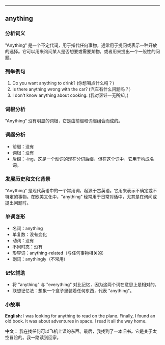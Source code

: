 
---------------
## anything
### 分析词义
"Anything" 是一个不定代词，用于指代任何事物，通常用于提问或表示一种开放的选择。它可以用来询问某人是否想要或需要某物，或者用来提出一个一般性的问题。

### 列举例句
1. Do you want anything to drink? (你想喝点什么吗？)
2. Is there anything wrong with the car? (汽车有什么问题吗？)
3. I don't know anything about cooking. (我对烹饪一无所知。)

### 词根分析
"Anything" 没有明显的词根，它是由前缀和词缀组合而成的。

### 词缀分析
- 前缀：没有
- 词根：没有
- 后缀：-ing，这是一个动词的现在分词后缀，但在这个词中，它用于构成名词。

### 发展历史和文化背景
"Anything" 是现代英语中的一个常用词，起源于古英语。它用来表示不确定或不特定的事物。在欧美文化中，"anything" 经常用于日常对话中，尤其是在询问或提出问题时。

### 单词变形
- 名词：anything
- 单复数：没有变化
- 动词：没有
- 不同时态：没有
- 形容词：anything-related（与任何事物相关的）
- 副词：anythingly（不常用）

### 记忆辅助
- 将 "anything" 与 "everything" 对比记忆，因为这两个词在意思上是相对的。
- 联想记忆法：想象一个盒子里装着任何东西，代表 "anything"。

### 小故事
**English:**
I was looking for anything to read on the plane. Finally, I found an old book. It was about adventures in space. I read it all the way home.

**中文：**
我在找任何可以飞机上读的东西。最后，我找到了一本旧书。它是关于太空冒险的。我一路读到回家。

